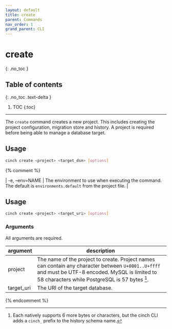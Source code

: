 ```yaml
---
layout: default
title: create
parent: Commands
nav_order: 1
grand_parent: CLI
---
```


# create
{: .no_toc }

## Table of contents
{: .no_toc .text-delta }

1. TOC
{:toc}
----

The `create` command creates a new project. This includes creating the project configuration, migration store and 
history. A project is required before being able to manage a database target.

## Usage
```bash
cinch create <project> <target_dsn> [options]
```

{% comment %}

| -e, –env=NAME | The environment to use when executing the command. The default is `environments.default` from the project file.                                                                         |

## Usage
```bash
cinch create <project> <target_uri> [options]
```

### Arguments
All arguments are required.

| argument   | description                                                                                                                                                                                                |
|------------|------------------------------------------------------------------------------------------------------------------------------------------------------------------------------------------------------------|
| project    | The name of the project to create. Project names can contain any character between `U+0001..U+ffff` and must be UTF-8 encoded. MySQL is limited to 58 characters while PostgreSQL is 57 bytes [^name-len]. |
| target_uri | The URI of the target database.                                                                                                                                                                            |

[^name-len]: Each natively supports 6 more bytes or characters, but the cinch CLI adds a `cinch_` prefix to the history schema name.

{% endcomment %}